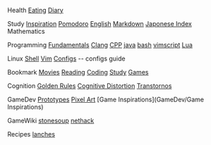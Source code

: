 Health
    [Eating](Health/eating)
    [Diary](diary/index)

Study
    [Inspiration](Inspiration/index)
    [Pomodoro](Pomodoro/index)
    [English](English/index)
    [Markdown](Markdown/index)
    [Japonese Index](Japonese/Index)
    Mathematics


Programming
	[Fundamentals](Fundamentals/Index)
    [Clang](Clang/index)
    [CPP](CPP/index)
    [java](java/index)
    [bash](bash/index)
    [vimscript](vimscript/index)
    [Lua](Lua/index)

Linux
    [Shell](Shell/index)
    [Vim](Vim/index)
    [Configs](Configs/index) -- configs guide

Bookmark
    [Movies](Bookmark/Movies)
    [Reading](Bookmark/Reading)
    [Coding](Bookmark/Coding)
    [Study](Bookmark/Study)
    [Games](Bookmark/Games)

Cognition
    [Golden Rules](Cognition/GoldenRules)
    [Cognitive Distortion](Cognition/Index)
    [Transtornos](Transtornos/Index)

GameDev
    [Prototypes](GameDev/Prototypes)
    [Pixel Art](GameDev/PixelArt)
    [Game Inspirations](GameDev/Game Inspirations)

GameWiki
    [stonesoup](stonesoup/commands)
    [nethack](nethack/index)

Recipes
    [lanches](Recipes/index)
